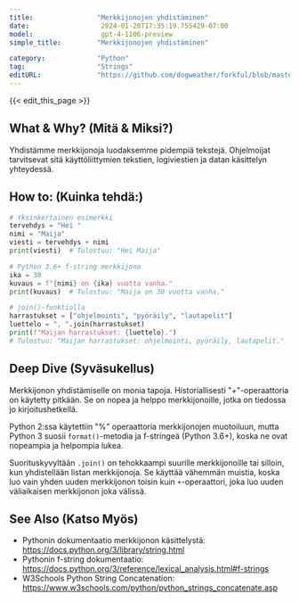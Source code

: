 ```yaml
---
title:                "Merkkijonojen yhdistäminen"
date:                  2024-01-20T17:35:19.755429-07:00
model:                 gpt-4-1106-preview
simple_title:         "Merkkijonojen yhdistäminen"

category:             "Python"
tag:                  "Strings"
editURL:              "https://github.com/dogweather/forkful/blob/master/content/fi/python/concatenating-strings.md"
---
```


{{< edit_this_page >}}

## What & Why? (Mitä & Miksi?)
Yhdistämme merkkijonoja luodaksemme pidempiä tekstejä. Ohjelmoijat tarvitsevat sitä käyttöliittymien tekstien, logiviestien ja datan käsittelyn yhteydessä.

## How to: (Kuinka tehdä:)
```Python
# Yksinkertainen esimerkki
tervehdys = "Hei "
nimi = "Maija"
viesti = tervehdys + nimi
print(viesti)  # Tulostuu: "Hei Maija"

# Python 3.6+ f-string merkkijono
ika = 30
kuvaus = f"{nimi} on {ika} vuotta vanha."
print(kuvaus)  # Tulostuu: "Maija on 30 vuotta vanha."

# join()-funktiolla
harrastukset = ["ohjelmointi", "pyöräily", "lautapelit"]
luettelo = ", ".join(harrastukset)
print(f"Maijan harrastukset: {luettelo}.")
# Tulostuu: "Maijan harrastukset: ohjelmointi, pyöräily, lautapelit."
```

## Deep Dive (Syväsukellus)
Merkkijonon yhdistämiselle on monia tapoja. Historiallisesti "+"-operaattoria on käytetty pitkään. Se on nopea ja helppo merkkijonoille, jotka on tiedossa jo kirjoitushetkellä.

Python 2:ssa käytettiin "%" operaattoria merkkijonojen muotoiluun, mutta Python 3 suosii `format()`-metodia ja f-stringeä (Python 3.6+), koska ne ovat nopeampia ja helpompia lukea.

Suorituskyvyltään `.join()` on tehokkaampi suurille merkkijonoille tai silloin, kun yhdistellään listan merkkijonoja. Se käyttää vähemmän muistia, koska luo vain yhden uuden merkkijonon toisin kuin `+`-operaattori, joka luo uuden väliaikaisen merkkijonon joka välissä.

## See Also (Katso Myös)
- Pythonin dokumentaatio merkkijonon käsittelystä: https://docs.python.org/3/library/string.html
- Pythonin f-string dokumentaatio: https://docs.python.org/3/reference/lexical_analysis.html#f-strings
- W3Schools Python String Concatenation: https://www.w3schools.com/python/python_strings_concatenate.asp
